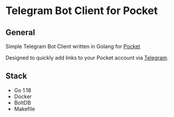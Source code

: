 # Telegram Bot Client for Pocket  

## General

Simple Telegram Bot Client written in Golang for [Pocket](https://getpocket.com/)

Designed to quickly add links to your Pocket account via [Telegram](https://web.telegram.org/).

## Stack

 - Go 1.18
 - Docker
 - BoltDB
 - Makefile